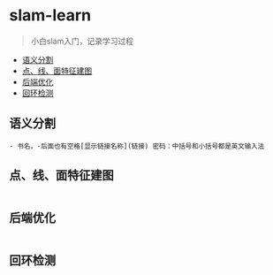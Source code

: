 # slam-learn
>小白slam入门，记录学习过程


* [语义分割](#语义分割)
* [点、线、面特征建图](#点、线、面特征建图)
* [后端优化](#后端优化)
* [回环检测](#回环检测)

## 语义分割

```  
- 书名，-后面也有空格[显示链接名称](链接) 密码：中括号和小括号都是英文输入法
```  


## 点、线、面特征建图
```  
```  
## 后端优化
```  
```  
## 回环检测
```  
```  
